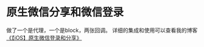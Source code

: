 # 原生微信分享和微信登录
做了一个是代理，一个是block，两张回调。
详细的集成和使用可以查看我的博客[《【iOS】原生微信登录和分享》](http://blog.csdn.net/zhuming3834/article/details/50957539)

